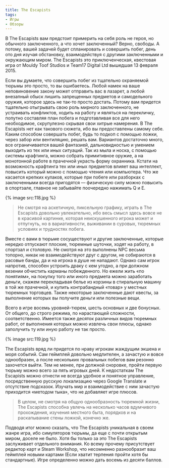 ```yaml
---
title: The Escapists
tags:
- Игры
- Обзоры
---
```


В The Escapists вам предстоит примерить на себя роль не героя, но обычного заключенного, а что хочет заключенный? Верно, свободы. А потому, вашей задачей будет спланировать и совершить побег, день ото дня изучая обстановку, взаимодействуя с другими заключенными и окружающим миром. The Escapists это приключенческая, квестовая игра от Mouldy Toof Studios и Team17 Digital Ltd вышедшая 13 февраля 2015.

Если вы думаете, что совершить побег из тщательно охраняемой тюрьмы это просто, то вы ошибаетесь. Любой намек на ваше неповиновение закону может отправить вас в лазарет, а любой внезапный обыск лишить запрещенных предметов и самодельного оружия, которое здесь не так-то просто достать. Потому вам придется тщательно отыгрывать свою роль мирного заключенного, не устраивать конфликтов, ходить на работу и являться на перекличку, попутно составляя план побега и подготавливая все для него необходимое, скрупулезно скрывая свои хитрые намерения. В The Escapists нет как такового сюжета, ибо вы предоставлены самому себе. Каким способом совершать побег, будь то подкоп с помощью ложки, через забор или вентиляцию, решать вам. Вариантов достаточно много, все ограничивается вашей фантазией, дальновидностью и умением выходить из тех или иных ситуаций. Так из мыла и носка, с помощью системы крафтинга, можно собрать примитивное оружие, а на монотонной работе в прачечной украсть форму охранника. Кстати на возможность крафтинга тех или иных предметов влияет ваш интеллект, повысить который можно с помощью чтения или компьютера. Что же касается крепких кулаков, которые при побеге или разборках с заключенными всегда пригодятся — физическую силу можно повысить в спортзале, главное не забывайте поочередно нажимать Q и Е.

{% image src:118.jpg %}

> Не смотря на аскетичную, пиксельную графику, играть в The Escapists довольно увлекательно, ибо весь смысл здесь вовсе не в красивой картинке, которая неискушенного игрока может и отпугнуть, но в вариативности, выживании в суровых, тюремных условиях и трудностях побега.

Вместе с вами в тюрьме сосуществуют и другие заключенные, которые нередко отпускают плоские, тюремные шуточки, ходят на работу, в спортзал и столовую. Не смотря на это выполнены NPC весьма топорно, никак не взаимодействуют друг с другом, не собираются в расовые банды, да и на игрока в душе не нападают. Однако сам игрок напротив, способен устроить драку с кем угодно, а при должном везении обчистить карманы побежденного. Но ежели жить «по понятиям», на покупку того или иного предмета можно заработать деньги, скажем перекладывая белье из корзины в стиральную машину в той же прачечной, и купить контрабандный «товар» у местных тюремных торговцев. Также некоторые заключенные дают квесты, за выполнение которых вы получите деньги или полезные вещи.

Всего в игре восемь уровней-тюрем, шесть основных и две бонусных. От общего, до строго режима, по нарастающей сложности, соответственно. Имеется также десяток различных видов тюремных работ, от выполнения которых можно извлечь свои плюсы, однако заполучить ту или иную работу не так просто.

{% image src:119.jpg %}

The Escapists вряд ли придется по нраву игрокам жаждущим экшена и моря событий. Сам геймплей довольно медлителен, а зачастую и вовсе однообразен, а после нескольких провальных побегов вам резонно захочется выйти. Тем не менее, при должной сноровке, пройти первую тюрьму можно всего за пять игровых дней. К недостаткам The Escapists можно отнести не всегда удобное и понятное управление, посредственную русскую локализацию через Google Translate и отсутствие подсказок. Изучать мир и взаимодействие с ним зачастую приходится «методом тыка», что не добавляет игре плюсов.

> В целом, не смотря на общую однообразность тюремной жизни, The Escapists способна увлечь на несколько часов вдумчивого прохождения, изучения местного быта, порядков и на раскапывание стены ложкой, конечно же.

Подводя итог можно сказать, что The Escapists уникальная в своем жанре игра, ибо симуляторов тюрьмы, да еще с почти открытым миром, доселе не было. Хотя бы только за это The Escapists заслуживает отдельного внимания. Ко всему прочему присутствует редактор карт и Steam Workshop, что несомненно разнообразит ваш геймплей новыми картами (Если хватит терпения пройти хотя бы стандартные). Игре определенно можно дать восемь из десяти баллов.